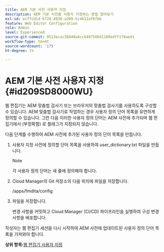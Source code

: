 ```yaml
---
title: AEM 기본 사전 사용자 지정
description: AEM 기본 사전을 사용자 지정하는 방법 알아보기
exl-id: ecffcd14-6728-4938-a209-5c4b12af6fbb
feature: Web Editor Configuration
role: Admin
level: Experienced
source-git-commit: 0513ecac38840a4cc649758bd1180edff1f8aed1
workflow-type: tm+mt
source-wordcount: '175'
ht-degree: 1%

---
```


# AEM 기본 사전 사용자 지정 {#id209SD8000WU}

웹 편집기는 AEM 맞춤법 검사기 또는 브라우저의 맞춤법 검사기를 사용하도록 구성할 수 있습니다. AEM 맞춤법 검사기로 작업하는 경우 사용자 정의 단어 목록을 유연하게 정의할 수 있습니다. 그런 다음 이러한 사용자 정의 단어는 AEM 사전에 추가되며 웹 편집기에서 \(부정확함\) 로 플래그가 지정되지 않습니다.

다음 단계를 수행하여 AEM 사전에 추가된 사용자 정의 단어 목록을 만듭니다.

1. 사용자 지정 사전에 정의할 단어 목록을 사용하여 user\_dictionary.txt 파일을 만듭니다.

   >[!NOTE]
   >
   > 각 사용자 정의 단어는 새 줄에 정의해야 합니다.

1. Cloud Manager의 Git 저장소의 다음 위치에 파일을 저장합니다.

   /apps/fmdita/config

1. 파일을 저장합니다.

   변경 사항을 커밋하고 Cloud Manager \(CI/CD\) 파이프라인을 실행하여 구성 변경 사항을 배포합니다.


작성자는 웹 편집기 세션을 다시 시작하여 AEM 사전에 업데이트된 사용자 정의 단어 목록을 가져와야 합니다.

**상위 항목:**[&#x200B;웹 편집기 사용자 지정](conf-web-editor.md)
